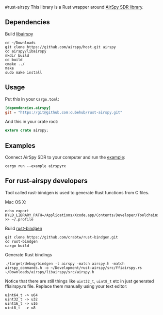 #rust-airspy
This library is a Rust wrapper around [AirSpy SDR library](https://github.com/airspy/host/tree/master/libairspy).

## Dependencies

Build [libairspy](https://github.com/airspy/host/tree/master/libairspy)

    cd ~/Downloads
    git clone https://github.com/airspy/host.git airspy
    cd airspy/libairspy
    mkdir build
    cd build
    cmake ../
    make
    sudo make install

## Usage
Put this in your `Cargo.toml`:

```toml
[dependencies.airspy]
git = "https://git@github.com:cubehub/rust-airspy.git"
```

And this in your crate root:

```rust
extern crate airspy;
```

## Examples

Connect AirSpy SDR to your computer and run the [example](https://github.com/cubehub/rust-airspy/blob/master/examples/airspyrx.rs):

    cargo run --example airspyrx

## For rust-airspy developers

Tool called rust-bindgen is used to generate Rust functions from C files.

Mac OS X:

    echo export DYLD_LIBRARY_PATH=/Applications/Xcode.app/Contents/Developer/Toolchains/XcodeDefault.xctoolchain/usr/lib/:$DYLD_LIBRARY_PATH >> ~/.profile

Build [rust-bindgen](https://github.com/crabtw/rust-bindgen)

    git clone https://github.com/crabtw/rust-bindgen.git
    cd rust-bindgen
    cargo build

Generate Rust bindings

    ./target/debug/bindgen -l airspy -match airspy.h -match airspy_commands.h -o ~/Development/rust-airspy/src/ffiairspy.rs ~/Downloads/airspy/libairspy/src/airspy.h

Notice that there are still things like `uint32_t`, `uint8_t` etc in just generated ffiairspy.rs file. Replace them manually using your text editor:

    uint64_t -> u64
    uint32_t -> u32
    uint16_t -> u16
    uint8_t  -> u8
